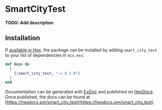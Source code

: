 # SmartCityTest

**TODO: Add description**

## Installation

If [available in Hex](https://hex.pm/docs/publish), the package can be installed
by adding `smart_city_test` to your list of dependencies in `mix.exs`:

```elixir
def deps do
  [
    {:smart_city_test, "~> 0.1.0"}
  ]
end
```

Documentation can be generated with [ExDoc](https://github.com/elixir-lang/ex_doc)
and published on [HexDocs](https://hexdocs.pm). Once published, the docs can
be found at [https://hexdocs.pm/smart_city_test](https://hexdocs.pm/smart_city_test).


